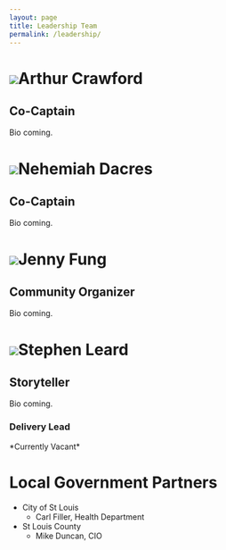```yaml
---
layout: page
title: Leadership Team
permalink: /leadership/
---
```


<img class="profile placeholder" src="https://avatars0.githubusercontent.com/u/5983880">Arthur Crawford  
==========  
<h2>Co-Captain</h2>  
Bio coming.  
  
<img class="profile placeholder" src="https://avatars0.githubusercontent.com/u/5983880">Nehemiah Dacres  
==========  
<h2>Co-Captain</h2>  
Bio coming.  
  
<img class="profile placeholder" src="https://avatars0.githubusercontent.com/u/5983880">Jenny Fung  
==========  
<h2>Community Organizer</h2>  
Bio coming.  
  
<img class="profile placeholder" src="https://avatars0.githubusercontent.com/u/5983880">Stephen Leard  
==========  
<h2>Storyteller</h2>  
Bio coming.  

<!--<img class="profile placeholder" src="https://avatars0.githubusercontent.com/u/5983880">-->  
<!--==========-->  
<h3>Delivery Lead</h3>  
*Currently Vacant*  
  
Local Government Partners  
==========  
* City of St Louis  
  - Carl Filler, Health Department  
* St Louis County  
  - Mike Duncan, CIO  
